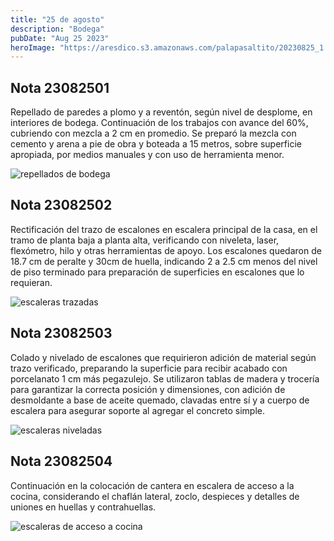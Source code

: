 ```yaml
---
title: "25 de agosto"
description: "Bodega"
pubDate: "Aug 25 2023"
heroImage: "https://aresdico.s3.amazonaws.com/palapasaltito/20230825_1.jpg"
---
```


## Nota 23082501

Repellado de paredes a plomo y a reventón, según nivel de desplome, en interiores de bodega. Continuación de los trabajos con avance del 60%, cubriendo con mezcla a 2 cm en promedio. Se preparó la mezcla con cemento y arena a pie de obra y boteada a 15 metros, sobre superficie apropiada, por medios manuales y con uso de herramienta menor.

![repellados de bodega](https://aresdico.s3.amazonaws.com/palapasaltito/20230825_112620.jpg "repellados de bodega")

## Nota 23082502

Rectificación del trazo de escalones en escalera principal de la casa, en el tramo de planta baja a planta alta, verificando con niveleta, laser, flexómetro, hilo y otras herramientas de apoyo. Los escalones quedaron de 18.7 cm de peralte y 30cm de huella, indicando 2 a 2.5 cm menos del nivel de piso terminado para preparación de superficies en escalones que lo requieran.

![escaleras trazadas](https://aresdico.s3.amazonaws.com/palapasaltito/20230825_093319.jpg "escaleras trazadas")

## Nota 23082503

Colado y nivelado de escalones que requirieron adición de material según trazo verificado, preparando la superficie para recibir acabado con porcelanato 1 cm más pegazulejo. Se utilizaron tablas de madera y trocería para garantizar la correcta posición y dimensiones, con adición de desmoldante a base de aceite quemado, clavadas entre sí y a cuerpo de escalera para asegurar soporte al agregar el concreto simple.

![escaleras niveladas](https://aresdico.s3.amazonaws.com/palapasaltito/20230825_112001.jpg "escaleras niveladas")

## Nota 23082504

Continuación en la colocación de cantera en escalera de acceso a la cocina, considerando el chaflán lateral, zoclo, despieces y detalles de uniones en huellas y contrahuellas.

![escaleras de acceso a cocina](https://aresdico.s3.amazonaws.com/palapasaltito/20230825_095524.jpg "escaleras de acceso a cocina")
